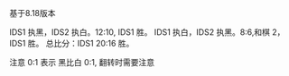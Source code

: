 基于8.18版本

IDS1 执黑，IDS2 执白。12:10, IDS1 胜。
IDS1 执白，IDS2 执黑。8:6,和棋 2， IDS1 胜。
总比分：IDS1 20:16 胜。

注意 0:1 表示 黑比白 0:1, 翻转时需要注意